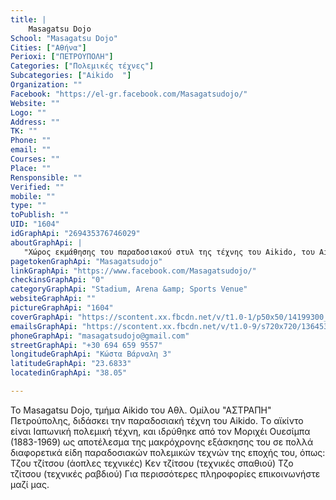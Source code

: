 ```yaml
---
title: |
    Masagatsu Dojo
School: "Masagatsu Dojo"
Cities: ["Αθήνα"]
Perioxi: ["ΠΕΤΡΟΥΠΟΛΗ"]
Categories: ["Πολεμικές τέχνες"]
Subcategories: ["Aikido  "]
Organization: ""
Facebook: "https://el-gr.facebook.com/Masagatsudojo/"
Website: ""
Logo: ""
Address: ""
TK: ""
Phone: ""
email: ""
Courses: ""
Place: ""
Rensponsible: ""
Verified: ""
mobile: ""
type: ""
toPublish: ""
UID: "1604"
idGraphApi: "269435376746029"
aboutGraphApi: | 
   "Χώρος εκμάθησης του παραδοσιακού στυλ της τέχνης του Aikido, του Aikikai."
pagetokenGraphApi: "Masagatsudojo"
linkGraphApi: "https://www.facebook.com/Masagatsudojo/"
checkinsGraphApi: "0"
categoryGraphApi: "Stadium, Arena &amp; Sports Venue"
websiteGraphApi: ""
pictureGraphApi: "1604"
coverGraphApi: "https://scontent.xx.fbcdn.net/v/t1.0-1/p50x50/14199300_295799954109571_1726016761450827769_n.png?oh=9aaf25b20a525c8d288251c24e9e4188&amp;oe=5B434654"
emailsGraphApi: "https://scontent.xx.fbcdn.net/v/t1.0-9/s720x720/13645359_269438880079012_4451560831017585013_n.jpg?oh=a27c475ef0ad344eda338007c6735026&amp;oe=5B00AD27"
phoneGraphApi: "masagatsudojo@gmail.com"
streetGraphApi: "+30 694 659 9557"
longitudeGraphApi: "Κώστα Βάρναλη 3"
latitudeGraphApi: "23.6833"
locatedinGraphApi: "38.05"

---
```


Το Masagatsu Dojo, τμήμα Aikido του Αθλ. Ομίλου &quot;ΑΣΤΡΑΠΗ&quot; Πετρούπολης, διδάσκει την παραδοσιακή τέχνη του Aikido. Tο αϊκίντο είναι Ιαπωνική πολεμική τέχνη, και ιδρύθηκε από τον Μοριχέι Ουεσίμπα (1883-1969) ως αποτέλεσμα της μακρόχρονης εξάσκησης του σε πολλά διαφορετικά είδη παραδοσιακών πολεμικών τεχνών της εποχής του, όπως: Tζου τζίτσου (άοπλες τεχνικές) Kεν τζίτσου (τεχνικές σπαθιού) Tζο τζίτσου (τεχνικές ραβδιού) Για περισσότερες πληροφορίες επικοινωνήστε μαζί μας. 

